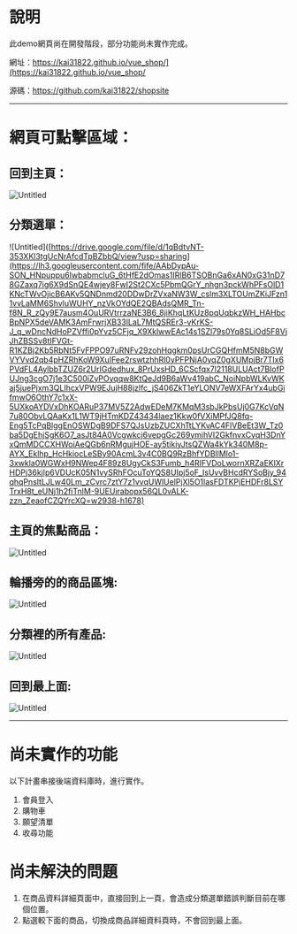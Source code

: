 # 說明

   此demo網頁尚在開發階段，部分功能尚未實作完成。

   網址：https://kai31822.github.io/vue_shop/](https://kai31822.github.io/vue_shop/

   源碼：https://github.com/kai31822/shopsite

---

# 網頁可點擊區域：

## 回到主頁：


![Untitled](https://lh3.googleusercontent.com/fife/AAbDypCnpVqNnTcntyV0BfEBGNmZMI618Vmj2bNxy-7c8xeRmlkR2zd9fuvZUEV_foDznKQfl1zRPTsA7C6Vj5yD8PTpW4dCReymVCYSQY-sof0z3gLEBl8KMHu9sZH4gs36Tr5Qz5eM5sqrWyn0NnCIoKtSEUp1JI2DEjmFbkaoH0TRMcn47Il1PFX5I5FW-2eHDbQapXiSCPVgZ4mdIkGogYjSpFQeDTZDaLHqrjKRkxhQiDTZJ20ytKUNCFxAHn63QymFez5dh41yN2Q_fCKdwFSVxNB1yRWkjVqOGqYjvmkjctmDkAfsRim5m8g7JUNIGCGENoODrAz_ngo52gQX1iRa75l8-rbIGYaf2yYG7x7aDEv-3rBspJeH2ZgHeEvBKIaWPDHNCNZMCZgIkp6QAJeLVQhBvB8Xa9vPr9hNuOvQGpB5TzzGtl_ilPjjrwTqxjuB_9TK8G0VYq4FtBEcTn0WSPY5Fo_mYKr9zX_T86PvVnBfxFOG4XzT3WbrLvKcSz3fABZrT8KtT7Nn7VcKZZT3nTvGY0SRLurK0W1O3oeBRtVJS8BJse9JK2fAPJJ0tqjG7__mHF4SxgYebdJfzptwWH0RAd_gCqKeTAMTOsbzDNgG8AXYUXQ8fWveuWvUZH9uOCBrecAgllzpSBoXoidEcq3BQQjWk4Xg65mo11BJk1rzTvhloAhbrS3OqpuZ8-n7jmyc2SM-UVirHHaAzfpoVlmJ69gvucViqX_Vjr226s6MfK2Zf6BDrlPthZsaTAe6yVM7iPNNofztxDQ1CIatgaZqh-qYI-JBclKfwP7Y4oRDYgjw-uqlDB01lET2pC94LB6KOoGFhxJlQFZxN78NG1uhZJFbp4rVWszWjRaklwmQj2Vo9RCW9OKilVMjWxnqz-UIe8Ssq9sWgOdaKHALwGd74srjJZ5McGXtdyS8BvA8_HAJJ231J44IN1fjSW-jvObv7REbkx4ELWe9sF3J-QeHr_qZXLuXkuW2SoFPsAN-P33OZc9ojyEXmSdIIqgkyr4Ouhn2lId8L0svhA6NJ-KHa1TNyUigJfB406uQ7kLN0nHCTIc0NeAYi2r6Pf6ggIaqRE1aOHlrLu5oK8DTUmpsr2nhXS-FD1MOrCO1FFeouwOHF71LhHbTeF4hxHl65IWfM73Gn6UGoSCkaYEXHI7s0SIv-rXU8mO1uxUQF85wkjFzKI7iJODwmC5MV_BCW3t1twscLUNcZ9njYtZMsVf2jptaJZ7mm8iTxurFd_FEE_qmQl6-A6oSZrukCvPt3yXQAg=w2938-h1678)

## 分類選單：

![Untitled]([https://drive.google.com/file/d/1qBdtvNT-353XKl3tgUcNrAfcdTpBZbbQ/view?usp=sharing](https://lh3.googleusercontent.com/fife/AAbDypAu-SON_HNpuppu6IwbabmcluG_6tHfE2dOmas1IRlB6TSOBnGa6xAN0xG31nD78GZaxq7ig6X9dSnQE4wjey8FwI2St2CXc5PbmQGrY_nhgn3pckWhPFsOlD1KNcTWvOjicB6AKv5QNDnmd20DDwDrZVxaNW3W_cslm3XLTOUmZKiJFzn11vvLaMM6ShvluWUHY_nzVkOYdQE2QBAdsQMR_Tn-f8N_R_zQy9E7ausm4OuURVtrrzaNE3B6_8jiKhqLtKUz8pqUqbkzWH_HAHbcBpNPX5deVAMK3AmFrwrjXB33lLaL7MtQSREr3-vKrKS-J_q_wDncNdHoPZVffi0pYvz5CFjq_X9XklwwEAc14s1SZl79s0Yq8SLiOd5F8VjJhZBSSv8tIFVGt-R1KZBj2Kb5RbNt5FvFPPO97uRNFv29zohHqgkm0psUrCGQHfmM5N8bGWVYVvd2qb4pHZRhKoW9XuIFee2rswtzhhRl0yPFPNjA0yqZ0gXUMpjBr7TIx6PVdFL4AylbbTZUZ6r2UrIGdedhux_8PrUxsHD_6CScfqx7l2118ULUAct7BIofPUJng3cgO7j1e3C500iZyPOyqqw8KtQeJd9B6aWv419abC_NoiNpbWLKvWKaj5juePjxm3QLIhcxVPW9EJujH88jzlfc_jS406ZkT1eYLONV7eWXFArYx4ubGifmwO6OthY7c1xX-5UXkoAYDVxDhKOARuP37MV5Z2AdwEDeM7KMqM3sbJkPbsUj0G7KcVqN7u80ObvLQAaKx1L1WT9jHTmKDZ43434laez1Kkw0fVXiMPfJQ8fq-Eng5TcPqBlggEnOSWDgB9DFS7QJsUzbZUCXhTtLYKvAC4FlVBeEt3W_Tz0ba5DgEhjSgK6O7_asJt84A0Vcgwkcj6vepgGc269ymihVI2GkfnvxCyqH3DnYxQmMDCCXHWoiAeQGb6nRMgujHOE-ay5tikiyJtsQZWa4kYk340M8p-AYX_Eklhp_HcHkiocLeSBy90AcmL3v4C0BQ9RzBhfYDBllMlo1-3xwkla0WGWxH9NWep4F89z8UgyCkS3Fumb_h4RIFVDoLwornXRZaEKlXrHDPj36kjlp6VDUcK05N1vySRhFOcuToYQS8UIpj5oF_IsUvvBHcdRYSoBjy_94qhqPnsltLJLw40Lm_zCvrc7ztY7z1vvqUWlUelPjXl5O1lasFDTKPjEHDFr8LSYTrxH8t_eUNj1h2fiTnlM-9UEUirabopx56QL0vALK-zzn_ZeaofCZQYrcXQ=w2938-h1678)

## 主頁的焦點商品：

![Untitled](https://lh3.googleusercontent.com/fife/AAbDypDcJ7U21GeqwBlPzF9yHFsafC9wCNbIJqbCEr1yRFj4s1RgBrUZy1OG4HITpVFkgyF7RdsngFvxzj6YaXJjAlQLlTm9kFdCjzC2BGaz42pb8RdxYbFZ8Qvd-9RsKV254-jYw2ZFnfeUIr0cCpyibSp5F4_SAfnExE7PsXnuNNQjtgssxuZMIRXv8LENm2o78f2EFkVEDLuwmkoOHLlgba6e7XJN-TgSIdC_NHr9AgSdFqZGk8Eq60s8QG3NFXSsizyEvF2cdBU5SyHAziufr2HePqOt0ag5dNYFcHZEoWi10Un8b5jojgB98VuzhfzGqPEdxayhlww1fV7JozfBzP5blldk3763TmxEdjoAm3b77BQ1gYJOFMZLktR8w-Udk-CMP5-TlvJr6RGKiE3H9ZwMGRfWgAKSXIKCwEVT7iChdshjIzD-vqM6-y1-LUeUaZ1K4weIFnF3DmBMFMIgI7YDy13CC3_Qeg9XqkuJaC0vAhUHGRjSREVILvcGzN4hJrIoBgxRh6LcS8H8WYkL806Z7zL0SNFdWZVDDNNGTpnqi59bsipAy0vNIOT-EEF5m49t5zRxF0OU4DCKTnAG1IeiNIRDN2b6wob-seMfzbPkCFrZKCdBf4CAFi4-aZol3u8rtsCcTi6jWp4ySBWjCiYyGP04rfIqqJwRarr4HRKNYNwIxwzwkk8IuNYvO0fJwxYbp7m3tkIxdMvnl_3ybAm1Svh1ww4X7VuEQMPwJcyNHyU8qBvX8ErmX5J6IymFHvWVOCHgZhqhE2sfy-vNtwQwwVGpvZTZwHptq7bood2YpQq-D87aT-cLquovxwevd8GIDZnvDXboUSDyo-SfRleV3VEqOCfVFpzzC224IvWLjN_X7eSer5C9AUxLT9_1icYnXpOLlagM11GWfq4TCkZWJP33-xlrkjs6ODnIokU7NSQq5DrYqbS_rJXF0kz44rFs-uZtJ8lt5HT-Du8joabxtvWgnS01nH6Nnu31kbyz6LtYTszmp0ylhPC16i_g-RPdQ22uj8OMwQIyuxeIIq_MmTZDKaoBBWdcnnplRgfuGvDGUV2QQcO13hGXJGmfAHjKhEmRvyFXpqpmUD04Szj2FMyA9mF2bIXAQCVtLlt9zZKVnB5RJfM8zqzzM4bQCo-GjXAPk2IMijrAE8PeBtJ12kKN8LufetJBeF34VjYPoqWwqmjPMAmmj7UAXLRpsO6i9HGnm4JGO6T39hWi9_IYkkkLC7dGZm6vX1LPfERaFfd2oq_nc6FubL5_RK26eRKAm69ang=w2938-h1678)

## 輪播旁的的商品區塊:

![Untitled](https://lh3.googleusercontent.com/fife/AAbDypDcdakwz-Kunpg31DNvnWeYhryhy3zvTF5HZwsdondOWsxEUYFgYhDeWHCPpdhl-6o_VGnGrDv2iB93kpHe2WrGFX2FGS_BPqnl5jTc9wamcZRr_ThSbaKvM4ckJX-rZ-niqov-nMHN9kcSOu_ru6Nn8gLDHdqMml2W0N-zSOao1CtHMFAwBerSreIrYmDHte2NhNrk2bBQJC24Tssbp6gJURerybYM4OCTkpw9owOIGlLVxwSdlfBLzZjvZy5Nmmgl9-QSv1jQjPzfoVRyQSu8Fl6CI2a8CIt_yfJTFmEtqtDR2LXgPfxNIXL2T1eJ1ug2tGVAwT9twr-7VrYl7y8L-O-Fi9TMq8a9hBBmeZG2mstaGRdp_7XoI0LYbInpFDBcDyo9vXI9yBAjrGf71tDWdN5MkZnZ5t8EKWEloMAjEyoJ94VWHT_1n9VDmRJ4AoNLLIyAhSb8yNWGDhiv_ujvMYW3L2prwI9hioGzt_upT4zGHncaurLNWx1cgQIx5zzXBtqw7Zn04QxgbysXXF2yJ6VwbGII3bg5tSbDBzH-FwiGCDA-n0Ly9HVDucPdS1Ggs32WfeMFNIqDiqM-ZOJe5R-vQiW2i9ME4lzxyxtI-skUTwXcR13FPqSL491HbmAvPQfhrFAu0LB4H_W77yxenWw49-YDPN8i6cUTbZjH51tP03QaOmgDLNEUrxRcWYOPX7jZMgSW8amljK0ABZrxkFDDjHH7ibe4c4Lpf4n3d3v9CXfku_ValR_QpEB228jwQIVeCa_V6cjw-nRZBOHYqWQwo6UhUPsq9h6C9OcBVW8gkGc-v8YiGbSGkyL3bdy80I4H8wUuXSqSgXoyymiueRUj3wBIuaHpcbDrWefhFHRwki4JflzjaengOliFYH9YqXXfWF35Hr2-F-yWDiSDXFcOQd4HViYHi_OwqFpOmJ5LUDkpxsfOC23e5OgWz1BKPi0FyY0CpXYO5oNLZ5rpQodVOa5xya4tHNL28xRuN2Ympdl-woPQGP7Z9i0Yma8TU83NyhEhoxF1C9DT3m2SP3hqZKBXoPya9-Nk35doJddMnhW3MkP4jYnxo4M_CGIOtzc8oxgijBeswW3juCGW64eT9o26eWtuFY2eeZwm1hb1eCPbQE2IF0sPRuQvNHjdz1RSscq_4zy600_eaXgrkpMhfQ8FSklKPxG51Om0Bwyf7bBsv0sQuEAnMLNyBzR-wf8Ao0OpOqGecnpAGdx5skp9Nlx0Nh99DN1mvy3o-QTj4QQuL0pkCnAFM53NZ49GNqJjKg=w2938-h1678)

## 分類裡的所有產品:

![Untitled](https://lh3.googleusercontent.com/fife/AAbDypAvxwCd7uAshKD1Uuvz5K6EO79uIRIsFeMIIVYdv_fGM3WUBsfpAvPQ_ZuT9EPRYqqPiWD4vWBPtFuSsr60zug0boTv7QAvDAPPj_tGKztbLTptaW5SP4qvNXYimK0JUKzYcg285qD23QotSRDdmnBivOseNsDTixdIy3vu_Y7Ktx_N2FEcXZomyq85AiENdUX3CsRz1uOLvPsLu7c0Q9p_RHJW1B55MXHOzoDThmRgop8rha5420RsawifFdVd_OggVDrwYxxzxaVvecdHb9Di1dTTF7C2FwpxOsxcgrBtsoBYRnrYWrZUCun8rCy9JTapByJutwdHaEgVxINwyuJMN8eS6meCZiTyL2xqPDpgkgi_tHuiXj3pRyiSHgqiJ1O1pGzycukkDKsD8zeWv22haD9gZxbD2G4jNWFSewXTXwtq7k0yNEK_45c3SsxOhwV874g1S_3lpP9D8GPifjeyynpRptggdreu10rjQ3pLyGF30FjDuxaP0boIkASbn2PMiBJ0_01p_JLhK_2KoUGkIWR_4IQpnvN7sgoPDtiPRpB4VQoRmTSisN4H7SNDm2Ms1b2s-WHktQndFQLjtf06DeZhCfrlC4blME3RzmpjQy3O7KaAFEM29uPHgNZVDFwhku51fBhtgqApPCeacskwD680ulFxIo1da6pW6vXa0bzqZNIxFiwVXohFeP6Ew-PVvshJHPIsM9P-8rNzARay6kUNfoeKGQSdfrQ2Ii1xSllLMQpY6VR9mgGcsP8_Zb82Ud9xFtLMGdkcge2aBU0LHVCVNmzbSbaw-o67083_bGsgJbQD0x98U_VPnWtvO4j1jjXiOr9xL65vxodH3lr5U0qB5771T3p0z6MuNKtqv9vVax5zOrryrlXw-sglUolugpP1VtYeea-nZEQsUsSsMz8ho4W05JXwkwpDas1VpZP33Amwk4s2CJdiUvFLdXJffXQI3r55Rb3JqRHWnga-eRTtW4q0Gb61jY_yAKfYiqiXuMAVwkuaPLxesSJBdCIyVxgjcSY9Pcxj9rrmrp8-uOYMbkOJ8Rn-HFxwbwuQ9hw1yg5NSCBs0sCTs5cbi2Jf3FadrJ9BsRcIPETNR5xOgQWfMa5L-vLsPjdWr-xC4FuOG-5ZZ8hCQrSYoiHNKQ9o7lDXf3jMuSKi_gAzdojJGJ22nh0Z59mWe9zeG1SjeXjyIUkKYPXRBKLJ5vTrl0EuYcyi1RFla7ZrsUqxqeoRv7v3jzUtVgU_Z-TDFAeUK64ozpHdYOjPEEKZn-M37R_4R5iYJg=w2938-h1678)

## 回到最上面:

![Untitled](https://lh3.googleusercontent.com/fife/AAbDypB6_NbWKlsJDtkSkUZe7vSYUIGErtQP8kq9s-a9uDPLMAF5JT1XSg0FEtPpHsFVjdLHoeseNTnNaxQHFQtrYnYcS6gUlMwMp809jCb8kcbH3bpzEsjaGhYtKuALghr8_ZnsgEBt6n_ZWiY-V3-Y1T0nMj66tk5LcMsaaD7bl4J-q3_hRY8P8AMhq82YSsRB1_bHRjnxwUOUYUOOoTGqvUvgRyLp0GPkkHRuHmq1qAOIs4z2sjRN7eRSWTn83AnDDEMfKrZD0YttYtt6Sq8juDouzykM5-SR93WiI9dx6VRxJdpuMkGq--Qqipnm9cZ2cI8H-Die3BjoLVlK--CKuSdRlw2jPppwLqq5qVYcXl8A0ZTao27sPkY8EwcsHyFuwAoI2d8TMPZSB_Q0K83ypvqiXg_hH0HGdWngKAlMqRjVk-r94zk26LaMYtDVcUvR4S2semPY4A8qcksHjUpfT2A6WuMbBhFfYZc8HzNPUsUYkvYRKQBXZ_BuO3d8oLm5u87W--Z8i-P0MMSEHEW1O1rKcXqyERPCCsYtgg5I6ycllZHE3leN2_tD9O2Z_Qx9wPF324MHmYJKFThw-PC1q0Rw6B1CQpUHUA_wbanmaPqlh2EVLK5WZno96-kD5GNXRU15R1yc4TX3o2QFfyxv-N5pHAn4s-T6wR__zG6nWsF6iCqoWKHgCyZUvZWwHRDZY-2QdcR47_qFLzgAoVe-wFwO_6wfsUuPXmrCt-ePLGKY1X5xB8FFlTfBZhYqfDCGuRcKDnjLO9Tfb3_DC33jxz18UuAdF86aCdjAoSTQWd-IUGe3jz7FrBUE4FLj5FIKYwcoyb7pIgCC2shNcf-HeCGPWKVc4c9R40t8riqCVTyzlrxHy3vI0M4wIDnNEN9CD7qTLETWRgEVIMjiSF-_fuaYkpm9lo5J81OAlbjKtToelzZjSrvP1c_zEf_IiimNAspFCw3xJ9vrbczST8PjPmLib6JapcqylZnoQWqTXh5ots7darPFBnQrL6uia3rE_kRV-TW-vbtNpp4CjomTmMS4IiizMc7xdVYxEbRsIb7LD0CU9tZhst-ijIcHgn6Nk9d6neJTHHJF5fEgkVjsZZgYIv4IuMM9ZvVlrT_tpAQ9w2EgL1Ef4FV8_Fzn6pMTjz_yNiXNKip5sWVhhUp7gebkaYB5Vmr7cAmhmI9h_TZzVYhJWovFcPmmlI41jU1LDtMhGhvWCTOo9kVzziByJx2aTqBjfdFF0vJoFkk2O3TTL0iK6WLYs44ORRH1-5Le9HBcbZUPVA=w2938-h1678)

---

# 尚未實作的功能

以下計畫串接後端資料庫時，進行實作。

1. 會員登入
2. 購物車
3. 願望清單
4. 收尋功能

# 尚未解決的問題

1. 在商品資料詳細頁面中，直接回到上一頁，會造成分類選單錯誤判斷目前在哪個位置。
2. 點選較下面的商品，切換成商品詳細資料頁時，不會回到最上面。
